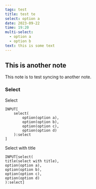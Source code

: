 ```yaml
---
tags: test
title: test te
select: option a
date: 2023-09-22
time: 19:20
multi-select:
  - option a
  - option b
text: this is some text
---
```


## This is another note
This note is to test syncing to another note.

### Select
Select
```meta-bind
INPUT[
	select(
		option(option a),
		option(option b),
		option(option c),
		option(option d)
	):select
]
```

Select with title
```meta-bind
INPUT[select(
title(select with title),
option(option a),
option(option b),
option(option c),
option(option d)
):select]
```

